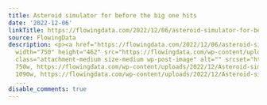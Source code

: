 ```yaml
---
title: Asteroid simulator for before the big one hits
date: '2022-12-06'
linkTitle: https://flowingdata.com/2022/12/06/asteroid-simulator-for-before-the-big-one-hits/
source: FlowingData
description: <p><a href="https://flowingdata.com/2022/12/06/asteroid-simulator-for-before-the-big-one-hits/"><img
  width="750" height="462" src="https://flowingdata.com/wp-content/uploads/2022/12/Asteroid-simulator-by-Neal-Agarwal-750x462.png"
  class="attachment-medium size-medium wp-post-image" alt="" srcset="https://flowingdata.com/wp-content/uploads/2022/12/Asteroid-simulator-by-Neal-Agarwal-750x462.png
  750w, https://flowingdata.com/wp-content/uploads/2022/12/Asteroid-simulator-by-Neal-Agarwal-1090x671.png
  1090w, https://flowingdata.com/wp-content/uploads/2022/12/Asteroid-simulator-by-Neal-Agarwal-210x129
  ...
disable_comments: true
---
```

<p><a href="https://flowingdata.com/2022/12/06/asteroid-simulator-for-before-the-big-one-hits/"><img width="750" height="462" src="https://flowingdata.com/wp-content/uploads/2022/12/Asteroid-simulator-by-Neal-Agarwal-750x462.png" class="attachment-medium size-medium wp-post-image" alt="" srcset="https://flowingdata.com/wp-content/uploads/2022/12/Asteroid-simulator-by-Neal-Agarwal-750x462.png 750w, https://flowingdata.com/wp-content/uploads/2022/12/Asteroid-simulator-by-Neal-Agarwal-1090x671.png 1090w, https://flowingdata.com/wp-content/uploads/2022/12/Asteroid-simulator-by-Neal-Agarwal-210x129 ...